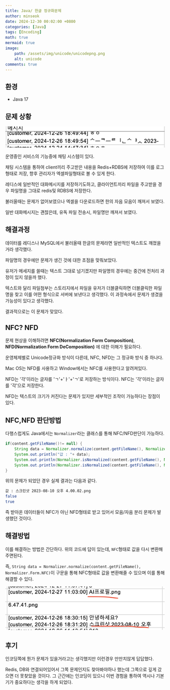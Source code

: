 ```yaml
---
title: Java/ 한글 정규화문제
author: minseok
date: 2024-12-30 00:02:00 +0800
categories: [Java]
tags: [Encoding]
math: true
mermaid: true
image: 
    path: /assets/img/unicode/unicodepng.png
    alt: unicode
comments: true
---
```


## 환경

- Java 17


## 문제 상황

![](/assets/img/unicode/unicodepng.png)

운영중인 서비스의 기능중에 채팅 시스템이 있다.

채팅 시스템을 통하여 client끼리 주고받은 내용을 Redis+RDBS에 저장하여 이를 로그형태로 저장, 향후 관리자가 엑셀파일형태로 볼 수 있게 한다.

레디스에 일반적인 대화메시지를 저장하기도하고, 클라이언트끼리 파일을 주고받을 경우 파일명을 그대로 redis및 RDBS에 저장한다.

불러올때는 문제가 없어보였으나 엑셀을 다운로드하면 한의 자음 모음이 깨져서 보였다.

일반 대화메시지는 괜찮은데, 유독 파일 전송시, 파일명만 깨져서 보였다.

## 해결과정

데이터를 레디스나 MySQL에서 불러올때 한글의 문제라면 일반적인 텍스트도 깨졌을거라 생각했다.

파일명의 경우에만 문제가 생긴 것에 대한 초점을 맞춰보았다.

유저가 메세지를 쓸때는 텍스트 그대로 넘기겠지만 파일명의 경우에는 중간에 전처리 과정이 있지 않을까 했다.

텍스트와 달리 파일첨부는 스토리지에서 파일을 유저가 더블클릭하면 더블클릭한 파일명을 찾고 이를 어떤 형식으로 서버에 보낸다고 생각했다. 이 과정속에서 문제가 생겼을 가능성이 있다고 생각했다.

결과적으로는 이 문제가 맞았다. 

## NFC? NFD

문제 현상을 이해하려면 **NFC(Normalization Form Composition)**, **NFD(Normalization Form DeComposition)** 에 대한 이해가 필요하다.

운영체제별로 Unicode정규화 방식이 다른데, NFC, NFD는 그 정규화 방식 중 하나다.

Mac OS는 NFD를 사용하고 Window에서는 NFC를 사용한다고 알려져있다.

NFD는 '각'이라는 글자를 'ㄱ'+'ㅏ'+'ㄱ'로 저장하는 방식이다. 
NFC는 '각'이라는 글자를 '각'으로 저장한다.

NFD는 텍스트의 크기가 커진다는 문제가 있지만 세부적인 조작이 가능하다는 장점이 있다.

## NFC,NFD 판단방법

다행스럽게도 Java에서는 `Normalizer`라는 클래스를 통해 NFC/NFD판단이 가능하다.


```java
if(content.getFileName()!= null) {
    String data = Normalizer.normalize(content.getFileName(), Normalizer.Form.NFC);
    System.out.println("값 : "+ data);
    System.out.println(Normalizer.isNormalized(content.getFileName(), Normalizer.Form.NFC));
    System.out.println(Normalizer.isNormalized(content.getFileName(), Normalizer.Form.NFD));
}
```

위의 문제가 되었던 경우 실제 결과는 다음과 같다.

```sh
값 : 스크린샷 2023-08-10 오후 4.00.02.png
false
true
```

즉 받아온 데이터들이 NFC가 아닌 NFD형태로 받고 있어서 모음/자음 분리 문제가 발생했던 것이다.

## 해결방법

이를 해결하는 방법은 간단하다. 위의 코드에 답이 있는데, `NFC`형태로 값을 다시 변환해주면된다.

즉, 
`String data = Normalizer.normalize(content.getFileName(), Normalizer.Form.NFC)`이 구문을 통해 NFC형태로 값을 변환해줄 수 있으며 이를 통해 해결할 수 있다.


![](/assets/img/unicode/result.png)

## 후기

인코딩쪽에 뭔가 문제가 있을거라고는 생각했지만 이런경우 만만치않게 답답했다.

Redis, DB와 연결되어있어서 그쪽 문제인지도 찾아봐야하나 했는데 그쪽으로 깊게 갔으면 더 못찾았을 것이다. 그 근간에는 인코딩이 있으니 이번 경험을 통하여 역시나 기본기가 중요하다는 생각을 하게 되었다.
